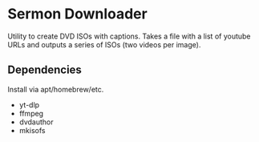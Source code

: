 
# Sermon Downloader

Utility to create DVD ISOs with captions. Takes a file with a list of youtube URLs and outputs a series of ISOs (two videos per image).

## Dependencies

Install via apt/homebrew/etc.

* yt-dlp
* ffmpeg
* dvdauthor
* mkisofs
